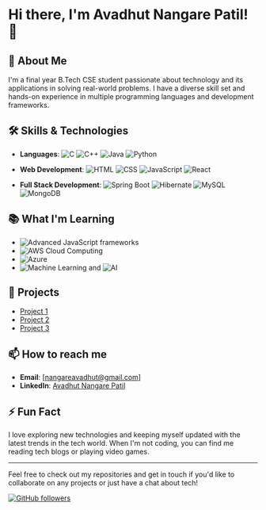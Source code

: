 # Hi there, I'm Avadhut Nangare Patil! 👋

## 🚀 About Me

I'm a final year B.Tech CSE student passionate about technology and its applications in solving real-world problems. I have a diverse skill set and hands-on experience in multiple programming languages and development frameworks.

## 🛠️ Skills & Technologies

- **Languages**: 
  ![C](https://img.shields.io/badge/C-A8B9CC?style=flat&logo=c&logoColor=white)
  ![C++](https://img.shields.io/badge/C++-00599C?style=flat&logo=c%2B%2B&logoColor=white)
  ![Java](https://img.shields.io/badge/Java-007396?style=flat&logo=java&logoColor=white)
  ![Python](https://img.shields.io/badge/Python-3776AB?style=flat&logo=python&logoColor=white)

- **Web Development**:
  ![HTML](https://img.shields.io/badge/HTML5-E34F26?style=flat&logo=html5&logoColor=white)
  ![CSS](https://img.shields.io/badge/CSS3-1572B6?style=flat&logo=css3&logoColor=white)
  ![JavaScript](https://img.shields.io/badge/JavaScript-F7DF1E?style=flat&logo=javascript&logoColor=black)
  ![React](https://img.shields.io/badge/React-61DAFB?style=flat&logo=react&logoColor=black)

- **Full Stack Development**:
  ![Spring Boot](https://img.shields.io/badge/Spring_Boot-6DB33F?style=flat&logo=spring-boot&logoColor=white)
  ![Hibernate](https://img.shields.io/badge/Hibernate-59666C?style=flat&logo=hibernate&logoColor=white)
  ![MySQL](https://img.shields.io/badge/MySQL-4479A1?style=flat&logo=mysql&logoColor=white)
  ![MongoDB](https://img.shields.io/badge/MongoDB-47A248?style=flat&logo=mongodb&logoColor=white)

## 📚 What I'm Learning

- ![Advanced JavaScript](https://img.shields.io/badge/JavaScript-ES6+-F7DF1E?style=flat&logo=javascript&logoColor=black) frameworks
- ![AWS](https://img.shields.io/badge/AWS-232F3E?style=flat&logo=amazon-aws&logoColor=white) Cloud Computing
- ![Azure](https://img.shields.io/badge/Azure-0078D4?style=flat&logo=microsoft-azure&logoColor=white)
- ![Machine Learning](https://img.shields.io/badge/Machine_Learning-FF6F00?style=flat&logo=machine-learning&logoColor=white) and ![AI](https://img.shields.io/badge/AI-0071C5?style=flat&logo=artificial-intelligence&logoColor=white)

## 🌱 Projects

<ul>
  <li><a href="https://github.com/Anpatil1/sentiment-analysis" target="_blank">Project 1</a> </li>
  <li><a href="https://github.com/Anpatil1/expense-management-web-application target="_blank">Project 2</a></li>
  <li><a href="https://github.com/Anpatil1/ipl-win-prediction." target="_blank">Project 3</a> </li>
</ul>

## 📫 How to reach me

- **Email**: [nangareavadhut@gmail.com]
- **LinkedIn**: [Avadhut Nangare Patil](https://www.linkedin.com/in/avadhut-nangare-patil-470901250/)

## ⚡ Fun Fact

I love exploring new technologies and keeping myself updated with the latest trends in the tech world. When I'm not coding, you can find me reading tech blogs or playing video games.

---

Feel free to check out my repositories and get in touch if you'd like to collaborate on any projects or just have a chat about tech!

[![GitHub followers](https://img.shields.io/github/followers/Anpatil1?label=Follow&style=social)](https://github.com/Anpatil1)

